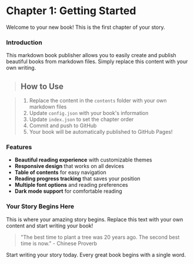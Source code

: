 # Chapter 1: Getting Started

Welcome to your new book! This is the first chapter of your story.

### Introduction

This markdown book publisher allows you to easily create and publish beautiful books from markdown files. Simply replace this content with your own writing.

> ## How to Use

> 1.  Replace the content in the `contents` folder with your own markdown files
> 2.  Update `config.json` with your book's information
> 3.  Update `index.json` to set the chapter order
> 4.  Commit and push to GitHub
> 5.  Your book will be automatically published to GitHub Pages!

### Features

- **Beautiful reading experience** with customizable themes
- **Responsive design** that works on all devices
- **Table of contents** for easy navigation
- **Reading progress tracking** that saves your position
- **Multiple font options** and reading preferences
- **Dark mode support** for comfortable reading

### Your Story Begins Here

This is where your amazing story begins. Replace this text with your own content and start writing your book!

> "The best time to plant a tree was 20 years ago. The second best time is now." - Chinese Proverb

Start writing your story today. Every great book begins with a single word.
